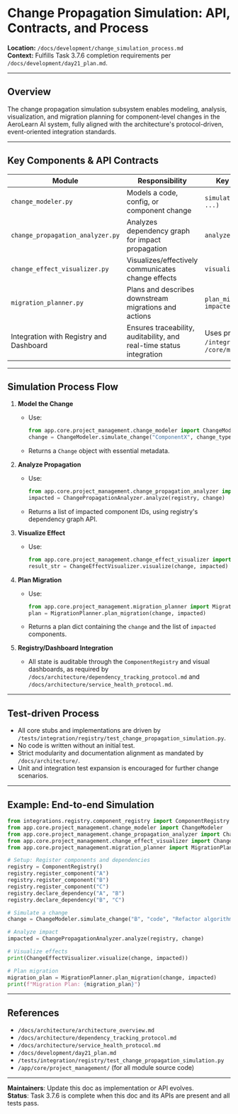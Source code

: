 # Change Propagation Simulation: API, Contracts, and Process

**Location:** `/docs/development/change_simulation_process.md`  
**Context:** Fulfills Task 3.7.6 completion requirements per `/docs/development/day21_plan.md`.

---

## Overview

The change propagation simulation subsystem enables modeling, analysis, visualization, and migration planning for component-level changes in the AeroLearn AI system, fully aligned with the architecture's protocol-driven, event-oriented integration standards.

---

## Key Components & API Contracts

| Module                                       | Responsibility                                                         | Key Methods/Attributes              |
|-----------------------------------------------|------------------------------------------------------------------------|-------------------------------------|
| `change_modeler.py`                          | Models a code, config, or component change                             | `simulate_change(component_id, ...)`|
| `change_propagation_analyzer.py`             | Analyzes dependency graph for impact propagation                       | `analyze(registry, change)`         |
| `change_effect_visualizer.py`                | Visualizes/effectively communicates change effects                     | `visualize(change, impacted)`       |
| `migration_planner.py`                       | Plans and describes downstream migrations and actions                  | `plan_migration(change, impacted)`  |
| Integration with Registry and Dashboard      | Ensures traceability, auditability, and real-time status integration   | Uses protocols from `/integrations/registry/`, `/core/monitoring/` |

---

## Simulation Process Flow

1. **Model the Change**
    - Use:  
      ```python
      from app.core.project_management.change_modeler import ChangeModeler
      change = ChangeModeler.simulate_change("ComponentX", change_type="config", description="Parameter tweak")
      ```
    - Returns a `Change` object with essential metadata.

2. **Analyze Propagation**
    - Use:
      ```python
      from app.core.project_management.change_propagation_analyzer import ChangePropagationAnalyzer
      impacted = ChangePropagationAnalyzer.analyze(registry, change)
      ```
    - Returns a list of impacted component IDs, using registry's dependency graph API.

3. **Visualize Effect**
    - Use:
      ```python
      from app.core.project_management.change_effect_visualizer import ChangeEffectVisualizer
      result_str = ChangeEffectVisualizer.visualize(change, impacted)
      ```

4. **Plan Migration**
    - Use:
      ```python
      from app.core.project_management.migration_planner import MigrationPlanner
      plan = MigrationPlanner.plan_migration(change, impacted)
      ```
    - Returns a plan dict containing the `change` and the list of `impacted` components.

5. **Registry/Dashboard Integration**
    - All state is auditable through the `ComponentRegistry` and visual dashboards, as required by
      `/docs/architecture/dependency_tracking_protocol.md` and `/docs/architecture/service_health_protocol.md`.

---

## Test-driven Process

- All core stubs and implementations are driven by `/tests/integration/registry/test_change_propagation_simulation.py`.
- No code is written without an initial test.
- Strict modularity and documentation alignment as mandated by `/docs/architecture/`.
- Unit and integration test expansion is encouraged for further change scenarios.

---

## Example: End-to-end Simulation

```python
from integrations.registry.component_registry import ComponentRegistry
from app.core.project_management.change_modeler import ChangeModeler
from app.core.project_management.change_propagation_analyzer import ChangePropagationAnalyzer
from app.core.project_management.change_effect_visualizer import ChangeEffectVisualizer
from app.core.project_management.migration_planner import MigrationPlanner

# Setup: Register components and dependencies
registry = ComponentRegistry()
registry.register_component("A")
registry.register_component("B")
registry.register_component("C")
registry.declare_dependency("A", "B")
registry.declare_dependency("B", "C")

# Simulate a change
change = ChangeModeler.simulate_change("B", "code", "Refactor algorithms")

# Analyze impact
impacted = ChangePropagationAnalyzer.analyze(registry, change)

# Visualize effects
print(ChangeEffectVisualizer.visualize(change, impacted))

# Plan migration
migration_plan = MigrationPlanner.plan_migration(change, impacted)
print(f"Migration Plan: {migration_plan}")
```

---

## References

- `/docs/architecture/architecture_overview.md`
- `/docs/architecture/dependency_tracking_protocol.md`
- `/docs/architecture/service_health_protocol.md`
- `/docs/development/day21_plan.md`
- `/tests/integration/registry/test_change_propagation_simulation.py`
- `/app/core/project_management/` (for all module source code)

---

**Maintainers**: Update this doc as implementation or API evolves.  
**Status**: Task 3.7.6 is complete when this doc and its APIs are present and all tests pass.